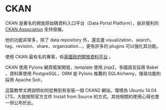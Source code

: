 # CKAN

CKAN 是著名的開放原始碼資料入口平台（Data Portal Platform），由非營利的 [CKAN Association](http://ckan.org/about/association/)
支持發展。

他的功能非常多，除了 data repository 外，還支援 visualization、search、tag、revision、share、organization...，更有許多的 plugins 可以強化其功能。

使用 CKAN 最有名的專案，係[英國政府開放資料平台](data.gov.uk) 。

CKAN 使用 Pylons 網頁框架開發，template 使用 jinja2，多國語言採用 Babel ，資料庫使用 PostgreSQL，ORM 是 Pylons 推薦的 SQLAlchemy，搜尋功能則採用 Apache Solr。

這篇教學文將說明如何從無到有安裝一個 CKAN2 網站。環境為 Ubuntu 14.04 LTS，大致按照官方文件 Install from Source 的方式。其他相關的使用心得也會一併公布於此。
